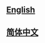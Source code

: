 ## <a href='https://mmclassification.readthedocs.io/en/latest/'>English</a>

## <a href='https://mmclassification.readthedocs.io/zh_CN/latest/'>简体中文</a>
